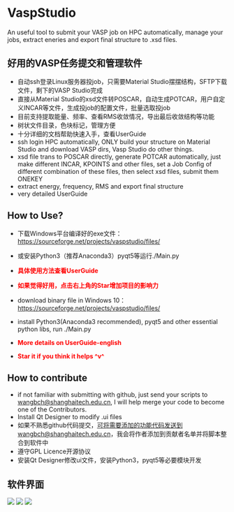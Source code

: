 # VaspStudio
An useful tool to submit your VASP job on HPC automatically, manage your jobs, extract eneries and export final structure to .xsd files.
## 好用的VASP任务提交和管理软件
- 自动ssh登录Linux服务器投job，只需要Material Studio摆摆结构，SFTP下载文件，剩下的VASP Studio完成
- 直接从Material Studio的xsd文件转POSCAR，自动生成POTCAR，用户自定义INCAR等文件，生成投job的配置文件，批量选取投job
- 目前支持提取能量、频率、查看RMS收敛情况，导出最后收敛结构等功能
- 树状文件目录，色块标记，管理方便
- 十分详细的文档帮助快速入手，查看UserGuide
- ssh login HPC automatically, ONLY build your structure on Material Studio and download VASP dirs, Vasp Studio do other things.
- xsd file trans to POSCAR directly, generate POTCAR automatically, just make different INCAR, KPOINTS and other files, set a Job Config of different combination of these files, then select xsd files, submit them ONEKEY
- extract energy, frequency, RMS and export final structure
- very detailed UserGuide


## How to Use?
- 下载Windows平台编译好的exe文件：https://sourceforge.net/projects/vaspstudio/files/
- 或安装Python3（推荐Anaconda3）pyqt5等运行./Main.py
- <font color="red"> **具体使用方法查看UserGuide** </font>
- <font color="red"> **如果觉得好用，点击右上角的Star增加项目的影响力** </font>

- download binary file in Windows 10：https://sourceforge.net/projects/vaspstudio/files/
- install Python3(Anaconda3 recommended), pyqt5 and other essential python libs, run ./Main.py
- <font color="red"> **More details on UserGuide-english** </font>
- <font color="red"> **Star it if you think it helps ^v^** </font>

## How to contribute
- if not familiar with submitting with github, just send your scripts to wangbch@shanghaitech.edu.cn, I will help merge your code to become one of the Contributors.
- Install Qt Designer to modify .ui files
- 如果不熟悉github代码提交，可将需要添加的功能代码发送到wangbch@shanghaitech.edu.cn，我会将作者添加到贡献者名单并将脚本整合到软件中
- 遵守GPL Licence开源协议
- 安装Qt Designer修改ui文件，安装Python3，pyqt5等必要模块开发


## 软件界面
![](https://i.imgur.com/NIYPnWP.png)
![](https://i.imgur.com/Qgvj576.png)
![](https://i.imgur.com/K3RhVTw.png)